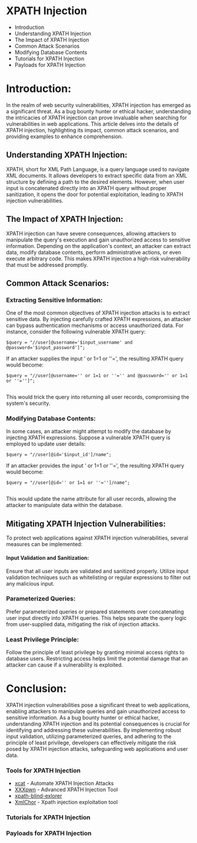 # XPATH Injection

- Introduction
- Understanding XPATH Injection
- The Impact of XPATH Injection
- Common Attack Scenarios
- Modifying Database Contents
- Tutorials for XPATH Injection
- Payloads for XPATH Injection

# Introduction:
In the realm of web security vulnerabilities, XPATH injection has emerged as a significant threat. As a bug bounty hunter or ethical hacker, understanding the intricacies of XPATH injection can prove invaluable when searching for vulnerabilities in web applications. This article delves into the details of XPATH injection, highlighting its impact, common attack scenarios, and providing examples to enhance comprehension.

## Understanding XPATH Injection:
XPATH, short for XML Path Language, is a query language used to navigate XML documents. It allows developers to extract specific data from an XML structure by defining a path to the desired elements. However, when user input is concatenated directly into an XPATH query without proper sanitization, it opens the door for potential exploitation, leading to XPATH injection vulnerabilities.

## The Impact of XPATH Injection:
XPATH injection can have severe consequences, allowing attackers to manipulate the query's execution and gain unauthorized access to sensitive information. Depending on the application's context, an attacker can extract data, modify database contents, perform administrative actions, or even execute arbitrary code. This makes XPATH injection a high-risk vulnerability that must be addressed promptly.

## Common Attack Scenarios:

### Extracting Sensitive Information:
One of the most common objectives of XPATH injection attacks is to extract sensitive data. By injecting carefully crafted XPATH expressions, an attacker can bypass authentication mechanisms or access unauthorized data. For instance, consider the following vulnerable XPATH query:

```
$query = "//user[@username='$input_username' and @password='$input_password']";

```
If an attacker supplies the input ' or 1=1 or ''=', the resulting XPATH query would become:

```
$query = "//user[@username='' or 1=1 or ''='' and @password='' or 1=1 or ''='']";


```
This would trick the query into returning all user records, compromising the system's security.

### Modifying Database Contents:
In some cases, an attacker might attempt to modify the database by injecting XPATH expressions. Suppose a vulnerable XPATH query is employed to update user details:


```
$query = "//user[@id='$input_id']/name";

```

If an attacker provides the input ' or 1=1 or ''=', the resulting XPATH query would become:

```
$query = "//user[@id='' or 1=1 or ''='']/name";


```

This would update the name attribute for all user records, allowing the attacker to manipulate data within the database.

## Mitigating XPATH Injection Vulnerabilities:
To protect web applications against XPATH injection vulnerabilities, several measures can be implemented:

#### Input Validation and Sanitization:
Ensure that all user inputs are validated and sanitized properly. Utilize input validation techniques such as whitelisting or regular expressions to filter out any malicious input.

### Parameterized Queries:
Prefer parameterized queries or prepared statements over concatenating user input directly into XPATH queries. This helps separate the query logic from user-supplied data, mitigating the risk of injection attacks.

### Least Privilege Principle:
Follow the principle of least privilege by granting minimal access rights to database users. Restricting access helps limit the potential damage that an attacker can cause if a vulnerability is exploited.

# Conclusion:
XPATH injection vulnerabilities pose a significant threat to web applications, enabling attackers to manipulate queries and gain unauthorized access to sensitive information. As a bug bounty hunter or ethical hacker, understanding XPATH injection and its potential consequences is crucial for identifying and addressing these vulnerabilities. By implementing robust input validation, utilizing parameterized queries, and adhering to the principle of least privilege, developers can effectively mitigate the risk posed by XPATH injection attacks, safeguarding web applications and user data.

### Tools for XPATH Injection

- [xcat](https://github.com/orf/xcat) - Automate XPATH Injection Attacks
- [XXXpwn](https://github.com/feakk/xxxpwn) - Advanced XPATH Injection Tool
- [xpath-blind-exlorer](https://github.com/micsoftvn/xpath-blind-explorer)
- [XmlChor](https://github.com/Harshal35/XMLCHOR) - Xpath injection exploitation tool

### Tutorials for XPATH Injection

### Payloads for XPATH Injection